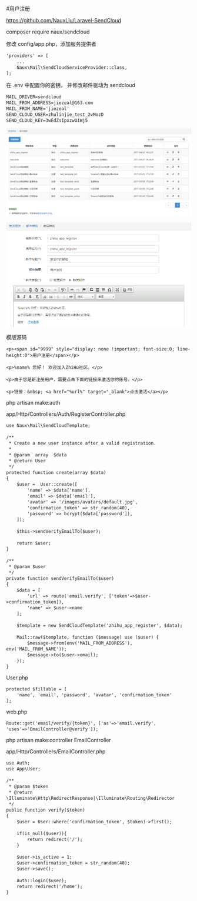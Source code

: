 #用户注册

https://github.com/NauxLiu/Laravel-SendCloud

composer require naux/sendcloud

修改 config/app.php，添加服务提供者
```
'providers' => [
	...
    Naux\Mail\SendCloudServiceProvider::class,
];
```

在 .env 中配置你的密钥， 并修改邮件驱动为 sendcloud
```
MAIL_DRIVER=sendcloud
MAIL_FROM_ADDRESS=jiezeal@163.com
MAIL_FROM_NAME='jiezeal'
SEND_CLOUD_USER=zhulinjie_test_2vMozD
SEND_CLOUD_KEY=3wEdZsIpxzwO1Wj5
```

![](image/screenshot_1491116900858.png)

![](image/screenshot_1491116955799.png)

模版源码
```
<p><span id="9999" style="display: none !important; font-size:0; line-height:0">用户注册</span></p>

<p>%name% 您好！ 欢迎加入ZhiHu社区。</p>

<p>由于您是新注册用户，需要点击下面的链接来激活你的账号。</p>

<p>链接：&nbsp; <a href="%url%" target="_blank">点击激活</a></p>
```

php artisan make:auth

app/Http/Controllers/Auth/RegisterController.php
```
use Naux\Mail\SendCloudTemplate;

/**
 * Create a new user instance after a valid registration.
 *
 * @param  array  $data
 * @return User
 */
protected function create(array $data)
{
    $user =  User::create([
        'name' => $data['name'],
        'email' => $data['email'],
        'avatar' => '/images/avatars/default.jpg',
        'confirmation_token' => str_random(40),
        'password' => bcrypt($data['password']),
    ]);

    $this->sendVerifyEmailTo($user);

    return $user;
}

/**
 * @param $user
 */
private function sendVerifyEmailTo($user)
{
    $data = [
        'url' => route('email.verify', ['token'=>$user->confirmation_token]),
        'name' => $user->name
    ];

    $template = new SendCloudTemplate('zhihu_app_register', $data);

    Mail::raw($template, function ($message) use ($user) {
        $message->from(env('MAIL_FROM_ADDRESS'), env('MAIL_FROM_NAME'));
        $message->to($user->email);
    });
}
```

User.php
```
protected $fillable = [
    'name', 'email', 'password', 'avatar', 'confirmation_token'
];
```

web.php
```
Route::get('email/verify/{token}', ['as'=>'email.verify', 'uses'=>'EmailController@verify']);
```

php artisan make:controller EmailController

app/Http/Controllers/EmailController.php
```
use Auth;
use App\User;

/**
 * @param $token
 * @return \Illuminate\Http\RedirectResponse|\Illuminate\Routing\Redirector
 */
public function verify($token)
{
    $user = User::where('confirmation_token', $token)->first();

    if(is_null($user)){
        return redirect('/');
    }

    $user->is_active = 1;
    $user->confirmation_token = str_random(40);
    $user->save();

    Auth::login($user);
    return redirect('/home');
}
```

